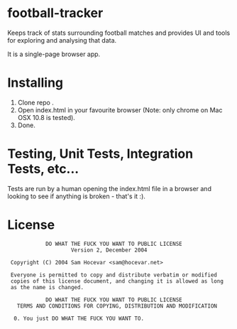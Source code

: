 football-tracker
================

Keeps track of stats surrounding football matches and provides UI and tools for exploring and analysing that data.

It is a single-page browser app.

Installing
=============

1. Clone repo .
2. Open index.html in your favourite browser (Note: only chrome on Mac OSX 10.8 is tested).
3. Done.


Testing, Unit Tests, Integration Tests, etc...
==============================================

Tests are run by a human opening the index.html file in a browser and looking to see if anything is broken - that's it :).

License
=======

```
            DO WHAT THE FUCK YOU WANT TO PUBLIC LICENSE
                    Version 2, December 2004

 Copyright (C) 2004 Sam Hocevar <sam@hocevar.net>

 Everyone is permitted to copy and distribute verbatim or modified
 copies of this license document, and changing it is allowed as long
 as the name is changed.

            DO WHAT THE FUCK YOU WANT TO PUBLIC LICENSE
   TERMS AND CONDITIONS FOR COPYING, DISTRIBUTION AND MODIFICATION

  0. You just DO WHAT THE FUCK YOU WANT TO.
```
